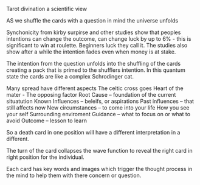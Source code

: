 Tarot divination a scientific view

AS we shuffle the cards with a question in mind the universe unfolds 

Synchonicity from kirby surpirse and other studies show that peoples intentions can change the outcome, can change luck by up to 6% - this is significant to win at roulette. Beginners luck they call it.
The studies also show after a while the intention fades even when money is at stake. 

The intention from the question unfolds into the shuffling of the cards creating a pack that is primed to the shufflers intention. In this quantum state the cards are like a complex Schrodinger cat.

Many spread have different aspects
The celtic cross goes
Heart of the mater - 
The opposing factor
Root Cause – foundation of the current situatution 
Known Influences – beleifs, or aspirations
Past influences – that still affects now
New circumstances – to come into your life
How you see your self
Surrounding enviroment
Guidance – what to focus on or what to avoid
Outcome – lesson to learn 

So a death card in one position will have a different interpretation in a different.

The turn of the card collapses the wave function to reveal the right card in right position for the individual.

Each card has key words and images which trigger the thought process in the mind to help them with there concern or question.


